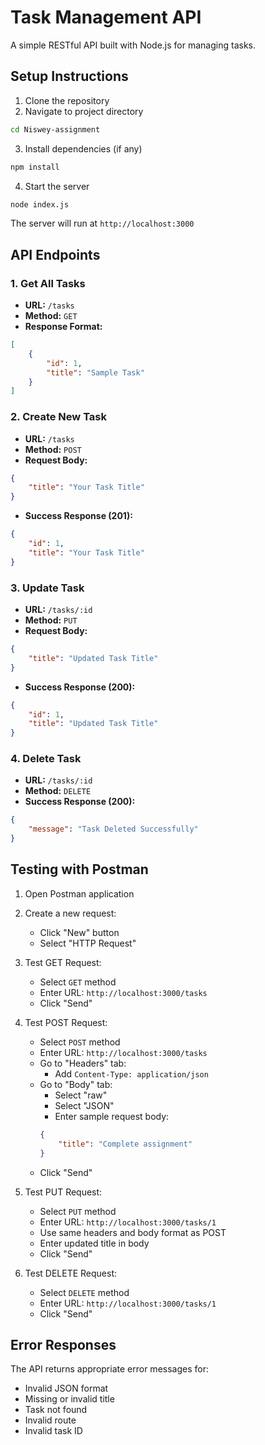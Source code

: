 # Task Management API

A simple RESTful API built with Node.js for managing tasks.

## Setup Instructions

1. Clone the repository
2. Navigate to project directory
```bash
cd Niswey-assignment
```
3. Install dependencies (if any)
```bash
npm install
```
4. Start the server
```bash
node index.js
```
The server will run at `http://localhost:3000`

## API Endpoints

### 1. Get All Tasks
- **URL:** `/tasks`
- **Method:** `GET`
- **Response Format:**
```json
[
    {
        "id": 1,
        "title": "Sample Task"
    }
]
```

### 2. Create New Task
- **URL:** `/tasks`
- **Method:** `POST`
- **Request Body:**
```json
{
    "title": "Your Task Title"
}
```
- **Success Response (201):**
```json
{
    "id": 1,
    "title": "Your Task Title"
}
```

### 3. Update Task
- **URL:** `/tasks/:id`
- **Method:** `PUT`
- **Request Body:**
```json
{
    "title": "Updated Task Title"
}
```
- **Success Response (200):**
```json
{
    "id": 1,
    "title": "Updated Task Title"
}
```

### 4. Delete Task
- **URL:** `/tasks/:id`
- **Method:** `DELETE`
- **Success Response (200):**
```json
{
    "message": "Task Deleted Successfully"
}
```

## Testing with Postman

1. Open Postman application
2. Create a new request:
   - Click "New" button
   - Select "HTTP Request"

3. Test GET Request:
   - Select `GET` method
   - Enter URL: `http://localhost:3000/tasks`
   - Click "Send"

4. Test POST Request:
   - Select `POST` method
   - Enter URL: `http://localhost:3000/tasks`
   - Go to "Headers" tab:
     - Add `Content-Type: application/json`
   - Go to "Body" tab:
     - Select "raw"
     - Select "JSON"
     - Enter sample request body:
     ```json
     {
         "title": "Complete assignment"
     }
     ```
   - Click "Send"

5. Test PUT Request:
   - Select `PUT` method
   - Enter URL: `http://localhost:3000/tasks/1`
   - Use same headers and body format as POST
   - Enter updated title in body
   - Click "Send"

6. Test DELETE Request:
   - Select `DELETE` method
   - Enter URL: `http://localhost:3000/tasks/1`
   - Click "Send"

## Error Responses

The API returns appropriate error messages for:
- Invalid JSON format
- Missing or invalid title
- Task not found
- Invalid route
- Invalid task ID
